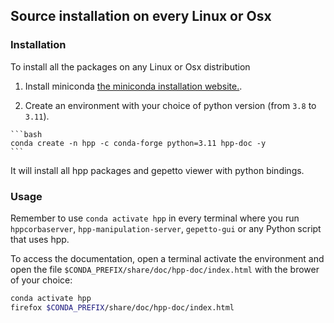 ## Source installation on every Linux or Osx

### Installation
To install all the packages on any Linux or Osx distribution

  1. Install miniconda [the miniconda installation website.](https://docs.conda.io/en/latest/miniconda.html).

  3. Create an environment with your choice of python version (from `3.8` to `3.11`).

    ```bash
    conda create -n hpp -c conda-forge python=3.11 hpp-doc -y
    ```

It will install all hpp packages and gepetto viewer with python bindings.

### Usage
Remember to use `conda activate hpp` in every terminal where you run `hppcorbaserver`, `hpp-manipulation-server`, `gepetto-gui` or any Python script that uses hpp.

To access the documentation, open a terminal activate the environment and open the file `$CONDA_PREFIX/share/doc/hpp-doc/index.html` with the brower of your choice:
```bash
conda activate hpp
firefox $CONDA_PREFIX/share/doc/hpp-doc/index.html
```
